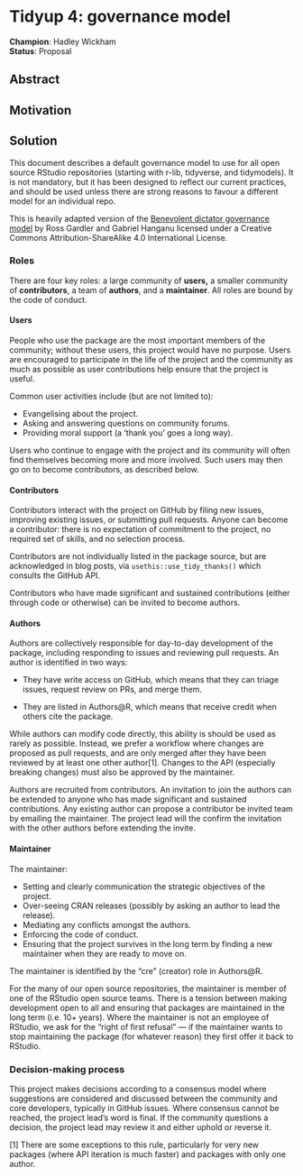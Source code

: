 
# Tidyup 4: governance model

**Champion**: Hadley Wickham  
**Status**: Proposal

## Abstract

## Motivation

## Solution

This document describes a default governance model to use for all open
source RStudio repositories (starting with r-lib, tidyverse, and
tidymodels). It is not mandatory, but it has been designed to reflect
our current practices, and should be used unless there are strong
reasons to favour a different model for an individual repo.

This is heavily adapted version of the [Benevolent dictator governance
model](http://oss-watch.ac.uk/resources/benevolentdictatorgovernancemodel)
by Ross Gardler and Gabriel Hanganu licensed under a Creative Commons
Attribution-ShareAlike 4.0 International License.

### Roles

There are four key roles: a large community of **users,** a smaller
community of **contributors**, a team of **authors**, and a
**maintainer**. All roles are bound by the code of conduct.

#### Users

People who use the package are the most important members of the
community; without these users, this project would have no purpose.
Users are encouraged to participate in the life of the project and the
community as much as possible as user contributions help ensure that the
project is useful.

Common user activities include (but are not limited to):

-   Evangelising about the project.
-   Asking and answering questions on community forums.
-   Providing moral support (a ‘thank you’ goes a long way).

Users who continue to engage with the project and its community will
often find themselves becoming more and more involved. Such users may
then go on to become contributors, as described below.

#### Contributors

Contributors interact with the project on GitHub by filing new issues,
improving existing issues, or submitting pull requests. Anyone can
become a contributor: there is no expectation of commitment to the
project, no required set of skills, and no selection process.

Contributors are not individually listed in the package source, but are
acknowledged in blog posts, via `usethis::use_tidy_thanks()` which
consults the GitHub API.

Contributors who have made significant and sustained contributions
(either through code or otherwise) can be invited to become authors.

#### Authors

Authors are collectively responsible for day-to-day development of the
package, including responding to issues and reviewing pull requests. An
author is identified in two ways:

-   They have write access on GitHub, which means that they can triage
    issues, request review on PRs, and merge them.

-   They are listed in Authors@R, which means that receive credit when
    others cite the package.

While authors can modify code directly, this ability is should be used
as rarely as possible. Instead, we prefer a workflow where changes are
proposed as pull requests, and are only merged after they have been
reviewed by at least one other author[1]. Changes to the API (especially
breaking changes) must also be approved by the maintainer.

Authors are recruited from contributors. An invitation to join the
authors can be extended to anyone who has made significant and sustained
contributions. Any existing author can propose a contributor be invited
team by emailing the maintainer. The project lead will the confirm the
invitation with the other authors before extending the invite.

#### Maintainer

The maintainer:

-   Setting and clearly communication the strategic objectives of the
    project.
-   Over-seeing CRAN releases (possibly by asking an author to lead the
    release).
-   Mediating any conflicts amongst the authors.
-   Enforcing the code of conduct.
-   Ensuring that the project survives in the long term by finding a new
    maintainer when they are ready to move on.

The maintainer is identified by the “cre” (creator) role in Authors@R.

For the many of our open source repositories, the maintainer is member
of one of the RStudio open source teams. There is a tension between
making development open to all and ensuring that packages are maintained
in the long term (i.e. 10+ years). Where the maintainer is not an
employee of RStudio, we ask for the “right of first refusal” — if the
maintainer wants to stop maintaining the package (for whatever reason)
they first offer it back to RStudio.

### Decision-making process

This project makes decisions according to a consensus model where
suggestions are considered and discussed between the community and core
developers, typically in GitHub issues. Where consensus cannot be
reached, the project lead’s word is final. If the community questions a
decision, the project lead may review it and either uphold or reverse
it.

[1] There are some exceptions to this rule, particularly for very new
packages (where API iteration is much faster) and packages with only one
author.
